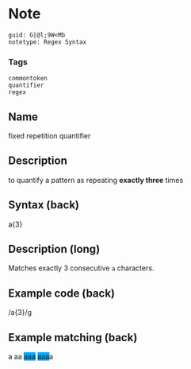 # Note
```
guid: G|@l;9W<Mb
notetype: Regex Syntax
```

### Tags
```
commontoken
quantifier
regex
```

## Name
fixed repetition  quantifier

## Description
to quantify a pattern as repeating <b>exactly three</b> times

## Syntax (back)
<div>
  <div>
    a{3}
  </div>
</div>

## Description (long)
Matches exactly 3 consecutive `a` characters.

## Example code (back)
/a{3}/g

## Example matching (back)
<div>
  a aa <span style="background-color: rgb(0, 170, 255);">aaa</span>
  <span style="background-color: rgb(0, 170, 255);">aaa</span>a
</div>
